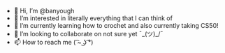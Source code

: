 - 👋 Hi, I’m @banyough
- 👀 I’m interested in literally everything that I can think of
- 🌱 I’m currently learning how to crochet and also currently taking CS50!
- 💞️ I’m looking to collaborate on not sure yet ¯\_(ツ)_/¯
- 📫 How to reach me ( ͡~ ͜ʖ ͡°)

<!---
banyough/banyough is a ✨ special ✨ repository because its `README.md` (this file) appears on your GitHub profile.
You can click the Preview link to take a look at your changes.
--->
